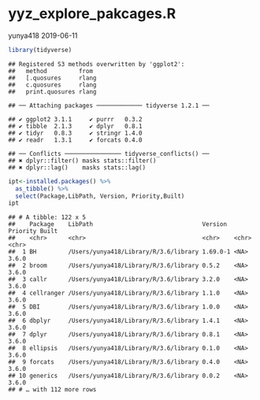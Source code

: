 yyz\_explore\_pakcages.R
================
yunya418
2019-06-11

``` r
library(tidyverse)
```

    ## Registered S3 methods overwritten by 'ggplot2':
    ##   method         from 
    ##   [.quosures     rlang
    ##   c.quosures     rlang
    ##   print.quosures rlang

    ## ── Attaching packages ───────────── tidyverse 1.2.1 ──

    ## ✔ ggplot2 3.1.1     ✔ purrr   0.3.2
    ## ✔ tibble  2.1.3     ✔ dplyr   0.8.1
    ## ✔ tidyr   0.8.3     ✔ stringr 1.4.0
    ## ✔ readr   1.3.1     ✔ forcats 0.4.0

    ## ── Conflicts ──────────────── tidyverse_conflicts() ──
    ## ✖ dplyr::filter() masks stats::filter()
    ## ✖ dplyr::lag()    masks stats::lag()

``` r
ipt<-installed.packages() %>%
  as_tibble() %>%
  select(Package,LibPath, Version, Priority,Built)
ipt
```

    ## # A tibble: 122 x 5
    ##    Package    LibPath                               Version  Priority Built
    ##    <chr>      <chr>                                 <chr>    <chr>    <chr>
    ##  1 BH         /Users/yunya418/Library/R/3.6/library 1.69.0-1 <NA>     3.6.0
    ##  2 broom      /Users/yunya418/Library/R/3.6/library 0.5.2    <NA>     3.6.0
    ##  3 callr      /Users/yunya418/Library/R/3.6/library 3.2.0    <NA>     3.6.0
    ##  4 cellranger /Users/yunya418/Library/R/3.6/library 1.1.0    <NA>     3.6.0
    ##  5 DBI        /Users/yunya418/Library/R/3.6/library 1.0.0    <NA>     3.6.0
    ##  6 dbplyr     /Users/yunya418/Library/R/3.6/library 1.4.1    <NA>     3.6.0
    ##  7 dplyr      /Users/yunya418/Library/R/3.6/library 0.8.1    <NA>     3.6.0
    ##  8 ellipsis   /Users/yunya418/Library/R/3.6/library 0.1.0    <NA>     3.6.0
    ##  9 forcats    /Users/yunya418/Library/R/3.6/library 0.4.0    <NA>     3.6.0
    ## 10 generics   /Users/yunya418/Library/R/3.6/library 0.0.2    <NA>     3.6.0
    ## # … with 112 more rows
